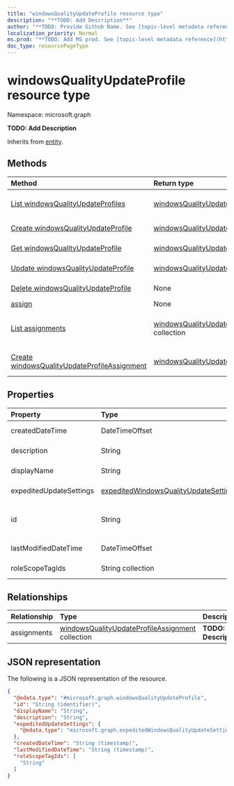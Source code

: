 ```yaml
---
title: "windowsQualityUpdateProfile resource type"
description: "**TODO: Add Description**"
author: "**TODO: Provide Github Name. See [topic-level metadata reference](https://msgo.azurewebsites.net/add/document/guidelines/metadata.html#topic-level-metadata)**"
localization_priority: Normal
ms.prod: "**TODO: Add MS prod. See [topic-level metadata reference](https://msgo.azurewebsites.net/add/document/guidelines/metadata.html#topic-level-metadata)**"
doc_type: resourcePageType
---
```


# windowsQualityUpdateProfile resource type

Namespace: microsoft.graph

**TODO: Add Description**


Inherits from [entity](../resources/entity.md).

## Methods
|Method|Return type|Description|
|:---|:---|:---|
|[List windowsQualityUpdateProfiles](../api/intune-windowsqualityupdateprofile-list.md)|[windowsQualityUpdateProfile](../resources/intune-windowsqualityupdateprofile.md) collection|Get a list of the [windowsQualityUpdateProfile](../resources/windowsqualityupdateprofile.md) objects and their properties.|
|[Create windowsQualityUpdateProfile](../api/intune-windowsqualityupdateprofile-create.md)|[windowsQualityUpdateProfile](../resources/intune-windowsqualityupdateprofile.md)|Create a new [windowsQualityUpdateProfile](../resources/intune-windowsqualityupdateprofile.md) object.|
|[Get windowsQualityUpdateProfile](../api/intune-windowsqualityupdateprofile-get.md)|[windowsQualityUpdateProfile](../resources/intune-windowsqualityupdateprofile.md)|Read the properties and relationships of a [windowsQualityUpdateProfile](../resources/intune-windowsqualityupdateprofile.md) object.|
|[Update windowsQualityUpdateProfile](../api/intune-windowsqualityupdateprofile-update.md)|[windowsQualityUpdateProfile](../resources/intune-windowsqualityupdateprofile.md)|Update the properties of a [windowsQualityUpdateProfile](../resources/intune-windowsqualityupdateprofile.md) object.|
|[Delete windowsQualityUpdateProfile](../api/intune-windowsqualityupdateprofile-delete.md)|None|Deletes a [windowsQualityUpdateProfile](../resources/intune-windowsqualityupdateprofile.md) object.|
|[assign](../api/intune-windowsqualityupdateprofile-assign.md)|None|**TODO: Add Description**|
|[List assignments](../api/intune-windowsqualityupdateprofile-list-assignments.md)|[windowsQualityUpdateProfileAssignment](../resources/intune-windowsqualityupdateprofileassignment.md) collection|Get the windowsQualityUpdateProfileAssignment resources from the assignments navigation property.|
|[Create windowsQualityUpdateProfileAssignment](../api/intune-windowsqualityupdateprofile-post-assignments.md)|[windowsQualityUpdateProfileAssignment](../resources/intune-windowsqualityupdateprofileassignment.md)|Create a new windowsQualityUpdateProfileAssignment object.|

## Properties
|Property|Type|Description|
|:---|:---|:---|
|createdDateTime|DateTimeOffset|**TODO: Add Description**|
|description|String|**TODO: Add Description**|
|displayName|String|**TODO: Add Description**|
|expeditedUpdateSettings|[expeditedWindowsQualityUpdateSettings](../resources/intune-expeditedwindowsqualityupdatesettings.md)|**TODO: Add Description**|
|id|String|**TODO: Add Description** Inherited from [entity](../resources/entity.md)|
|lastModifiedDateTime|DateTimeOffset|**TODO: Add Description**|
|roleScopeTagIds|String collection|**TODO: Add Description**|

## Relationships
|Relationship|Type|Description|
|:---|:---|:---|
|assignments|[windowsQualityUpdateProfileAssignment](../resources/intune-windowsqualityupdateprofileassignment.md) collection|**TODO: Add Description**|

## JSON representation
The following is a JSON representation of the resource.
<!-- {
  "blockType": "resource",
  "keyProperty": "id",
  "@odata.type": "microsoft.graph.windowsQualityUpdateProfile",
  "baseType": "microsoft.graph.entity",
  "openType": false
}
-->
``` json
{
  "@odata.type": "#microsoft.graph.windowsQualityUpdateProfile",
  "id": "String (identifier)",
  "displayName": "String",
  "description": "String",
  "expeditedUpdateSettings": {
    "@odata.type": "microsoft.graph.expeditedWindowsQualityUpdateSettings"
  },
  "createdDateTime": "String (timestamp)",
  "lastModifiedDateTime": "String (timestamp)",
  "roleScopeTagIds": [
    "String"
  ]
}
```

